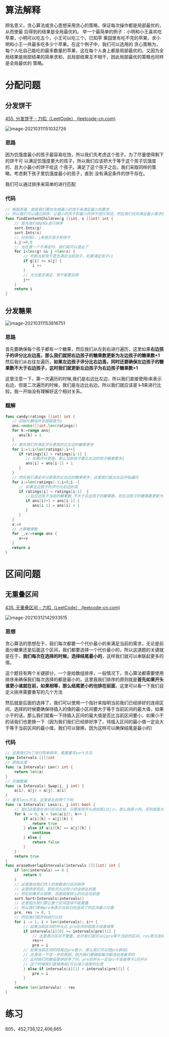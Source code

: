 # 算法解释

顾名思义，贪心算法或贪心思想采用贪心的策略，保证每次操作都是局部最优的，从而使最 后得到的结果是全局最优的。 举一个最简单的例子：小明和小王喜欢吃苹果，小明可以吃五个，小王可以吃三个。已知苹 果园里有吃不完的苹果，求小明和小王一共最多吃多少个苹果。在这个例子中，我们可以选用的 贪心策略为，每个人吃自己能吃的最多数量的苹果，这在每个人身上都是局部最优的。又因为全 局结果是局部结果的简单求和，且局部结果互不相干，因此局部最优的策略也同样是全局最优的 策略。

# 分配问题

## 分发饼干

[455. 分发饼干 - 力扣（LeetCode） (leetcode-cn.com)](https://leetcode-cn.com/problems/assign-cookies/)

![image-20210311151032726](images/image-20210311151032726.png)

### 思路

因为饥饿度最小的孩子最容易吃饱，所以我们先考虑这个孩子。为了尽量使得剩下的饼干可 以满足饥饿度更大的孩子，所以我们应该把大于等于这个孩子饥饿度的、且大小最小的饼干给这 个孩子。满足了这个孩子之后，我们采取同样的策略，考虑剩下孩子里饥饿度最小的孩子，直到 没有满足条件的饼干存在。

我们可以通过排序来简单的进行匹配

### 代码

```go
// 解题思路：就是我们要优先用最小的饼干来满足最小的要求
// 所以我们可以通过排序，让最小的孩子和最小的饼干进行测试，然后我们优先满足最小需求的孩子
func findContentChildren(g []int, s []int) int {
	// 首先我们给g和s进行排序
	sort.Ints(g)
	sort.Ints(s)
	// 分别用i，j来表示孩子和饼干
	i,j:=0,0
	// 当任意一个不满足时，我们就可以退出了
	for i<len(g) && j <len(s) {
		// 判断当前饼干是否满足当前孩子，如果满足孩子+1
		if g[i] <= s[j] {
			i ++
		}
		// 无论是否满足，饼干都要后移
		j++
	}
	return i
}
```

## 分发糖果

![image-20210311153816751](images/image-20210311153816751.png)

### 思路

首先要确保每个孩子都有一个糖果，然后我们从左到右进行遍历，这里如果**右边孩子的评分比左边高，那么我们就把右边孩子的糖果数更新为左边孩子的糖果数+1**
 然后我们从右往左遍历，**如果左边孩子评分比右边高，同时还要确保左边孩子的糖果数不大于右边孩子，这时我们就更新左边孩子为右边孩子糖果数+1**

这里注意一下，第一次遍历的时候,我们是右边比左边，所以我们直接使用i来表示右边，但是二次遍历的时候，我们是左边比右边，所以我们就应该是 **i-1**来进行比较。我一开始没有理解好这个相对关系。

### 题解

```go
func candy(ratings []int) int {
   // 初始化数组并全部赋值为1
   ans:=make([]int,len(ratings))
   for k:=range ans{
      ans[k] = 1
   }
   // 首先我们先满足评分更高的比左边的糖果更多
   for i:=1;i<len(ratings);i++{
      if ratings[i] > ratings[i-1] {
         // 如果评分更高，那么当前孩子要比左边的孩子糖果要多1
         ans[i] = ans[i-1] + 1
      }
   }
   // 然后我们满足评分更高的比右边的糖果更多，这里我们就从右边开始遍历
   for i:=len(ratings)-1;i>0;i--{
      // 如果左边孩子的评分比右边的高
      if ratings[i] < ratings[i-1]  {
         //且左边孩子当前的糖果数,不大于右边孩子的糖果数，则左边孩子的糖果数更新为右边孩子的糖果数加 1
         if ans[i]+1 > ans[i-1] {
            ans[i-1] = ans[i] + 1
         }
      }
   }
   a:=0
   // 计算糖果数
   for _,v:=range ans {
      a+=v
   }
   return a
}
```

# 区间问题

## 无重叠区间

[435. 无重叠区间 - 力扣（LeetCode） (leetcode-cn.com)](https://leetcode-cn.com/problems/non-overlapping-intervals/)

![image-20210312142933515](images/image-20210312142933515.png)

### 思想

贪心算法的思想在于，我们每次都要一个代价最小的来满足当前的需求，无论是前面分糖果还是后面这个区间，我们都要选择一个代价最小的，所以这道题的关键就是在于，**我们每次在选择的时候，选择结尾最小的**，这样我们就可以串联起更多的值。

这个题目有两个关键部分，一个是给数组排序，一般情况下，贪心算法都需要使用排序来确保我们每次选择的都是最小的。这里我我们排序的原则就是**首先如果开头谁更小谁就在前，如果相等，那么结尾更小的也排在前面**，这里可以看一下我们自定义排序需要重写的几个方法

然后就是后面的选择了，我们可以使用一个指针来指明当前我们已经排好的连续区间，选择的时候要确保待插入的值的最小区间要大于等于当前区间的最大值，如果小于的话，那么我们就看一下待插入区间的最大值是否比当前区间要小，如果小于的话我们也更换一下（因为我们我们已经排好序了，待插入区间的最小值一定会大于等于当前区间的最小值，我们可以替换，因为这样可以确保结尾是最小的）

### 代码

```go
// 这里我们为了进行简单排序，需要重写sort方法
type Intervals [][]int
// 获取长度
func (a Intervals) Len() int {
	return len(a)
}
// 交换数据
func (a Intervals) Swap(i, j int) {
	a[i], a[j] = a[j], a[i]
}
// 重写less方法，这里是比较两个下标
func (a Intervals) Less(i, j int) bool {
	// 我们这里是在进行区间比较，只要发现开头或结尾i比j小，那么就是小的，否则就是大的
	for k := 0; k < len(a[i]); k++ {
		if a[i][k] < a[j][k] {
			return true
		} else if a[i][k] == a[j][k] {
			continue
		} else {
			return false
		}
	}
	return true
}
func eraseOverlapIntervals(intervals [][]int) int {
	if len(intervals) == 0 {
		return 0
	}
	// 这里是对我们传入的参数进行区间排序
	// 这里排序完后，那些开头比较小的会排在前面
	// 然后如果开头相等，但是结尾较小的也会在前面
	sort.Sort(Intervals(intervals))
	// 这里因为我们要让整个区间连续不能重叠
	// 所以我们使用pre来表示当前已经连续了的区间最小位置
	pre, res := 0, 1
	// 然后我们就开始进行比较
	for i := 1; i < len(intervals); i++ {
		// 如果当前区间的开头比 pre区间的结尾大或者相等
		if intervals[i][0] >= intervals[pre][1] {
			// 这里表示区间不重叠，此时我们就可以让pre等于当前的区间，res表示连续的区间数
			res++
			pre = i
		// 如果当前区间的结尾比pre更小，那么我们可以把pre换成i
		// 这里说一下这一步的原因，因为我们要确保每次都选结尾最早的
		// 此时我们的数组是排好序了的，pre的开头一定会小于或者等于i的开头
		// 这个时候我们直接换成i可以减小结尾的长度
		} else if intervals[i][1] < intervals[pre][1] {
			pre = i
		}
	}
	return len(intervals) - res
}
```

# 练习

605，452,736,122,406,665

